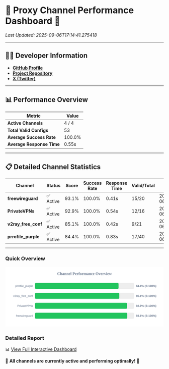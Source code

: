 # 🌟 Proxy Channel Performance Dashboard 🌟

_Last Updated: 2025-09-06T17:14:41.275418_

---

## 👩‍💻 Developer Information

- **[GitHub Profile](https://github.com/4n0nymou3)**  
- **[Project Repository](https://github.com/4n0nymou3/multi-proxy-config-fetcher)**  
- **[X (Twitter)](https://x.com/4n0nymou3)**  

---

## 📊 Performance Overview

| Metric                | Value       |
|-----------------------|-------------|
| **Active Channels**   | 4 / 4       |
| **Total Valid Configs** | 53          |
| **Average Success Rate** | 100.0%      |
| **Average Response Time** | 0.55s       |

---

## 📋 Detailed Channel Statistics

| Channel          | Status     | Score  | Success Rate | Response Time | Valid/Total | Last Success               |
|------------------|------------|--------|--------------|---------------|-------------|----------------------------|
| **freewireguard**  | ✅ Active  | 93.1%  | 100.0% | 0.41s         | 15/20       | 2025-09-06T17:14:41.273646 |
| **PrivateVPNs**  | ✅ Active  | 92.9%  | 100.0% | 0.54s         | 12/16       | 2025-09-06T17:14:40.839204 |
| **v2ray_free_conf**  | ✅ Active  | 85.1%  | 100.0% | 0.42s         | 9/21       | 2025-09-06T17:14:40.255394 |
| **prrofile_purple**  | ✅ Active  | 84.4%  | 100.0% | 0.83s         | 17/40       | 2025-09-06T17:14:39.771109 |

---

### Quick Overview
<div align="center">
  <a href="https://raw.githubusercontent.com/nullluser/NullRepo/refs/heads/main/assets/channel_stats_chart.svg">
    <img src="https://raw.githubusercontent.com/nullluser/NullRepo/refs/heads/main/assets/channel_stats_chart.svg" alt="Source Performance Statistics" width="800">
  </a>
</div>

### Detailed Report
📊 [View Full Interactive Dashboard](https://htmlpreview.github.io/?https://github.com/nullluser/NullRepo/blob/main/assets/performance_report.html)

🎉 **All channels are currently active and performing optimally!** 🎉
